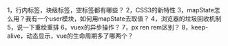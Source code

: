1，行内标签，块级标签，空标签都有哪些？
2，CSS3的新特性
3，mapState怎么用？我有一个user模块，如何用mapState去取值？
4，浏览器的垃圾回收机制
5，说一下重绘重排
6，vuex的异步操作？
7，px ren rem区别？
8，keep-alive，动态显示，vue的生命周期多了哪两个？